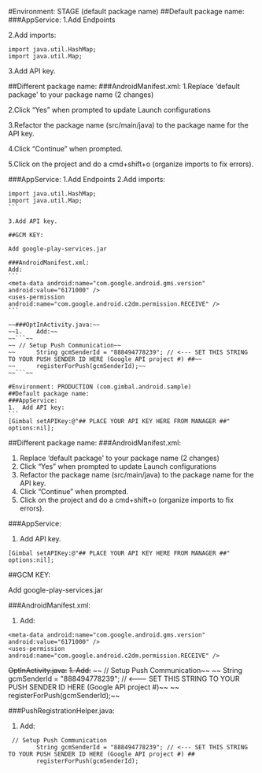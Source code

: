 #Environment: STAGE (default package name)
##Default package name:
###AppService:
1.Add Endpoints

2.Add imports:

```
import java.util.HashMap;
import java.util.Map;
```

3.Add API key.

##Different package name:
###AndroidManifest.xml:
1.Replace ‘default package' to your package name (2 changes)

2.Click “Yes” when prompted to update Launch configurations

3.Refactor the package name (src/main/java) to the package name for the API key.

4.Click “Continue” when prompted.

5.Click on the project and do a cmd+shift+o (organize imports to fix errors).

###AppService:
1.Add Endpoints
2.Add imports:
````
import java.util.HashMap;
import java.util.Map;
```

3.Add API key.

##GCM KEY:

Add google-play-services.jar

###AndroidManifest.xml:
Add: 
```
<meta-data android:name="com.google.android.gms.version" android:value="6171000" />
<uses-permission android:name="com.google.android.c2dm.permission.RECEIVE" />
```

~~###OptInActivity.java:~~
~~1.	Add:~~
~~```~~
~~ // Setup Push Communication~~
~~    	String gcmSenderId = "888494778239"; // <--- SET THIS STRING TO YOUR PUSH SENDER ID HERE (Google API project #) ##~~
~~    	registerForPush(gcmSenderId);~~
~~```~~

#Environment: PRODUCTION (com.gimbal.android.sample)
##Default package name:
###AppService:
1.	Add API key:
```
[Gimbal setAPIKey:@"## PLACE YOUR API KEY HERE FROM MANAGER ##" options:nil];
````

##Different package name:
###AndroidManifest.xml:
1.	Replace ‘default package' to your package name (2 changes)
2.	Click “Yes” when prompted to update Launch configurations
3.	Refactor the package name (src/main/java) to the package name for the API key.
4.	Click “Continue” when prompted.
5.	Click on the project and do a cmd+shift+o (organize imports to fix errors).

###AppService:
1.	Add API key.
```
[Gimbal setAPIKey:@"## PLACE YOUR API KEY HERE FROM MANAGER ##" options:nil];
```
##GCM KEY:

Add google-play-services.jar

###AndroidManifest.xml:
1.	Add: 
```
<meta-data android:name="com.google.android.gms.version" android:value="6171000" />
<uses-permission android:name="com.google.android.c2dm.permission.RECEIVE" />
```

~~OptInActivity.java:~~
~~1.	Add:~~
~~ // Setup Push Communication~~
~~    	String gcmSenderId = "888494778239"; // <--- SET THIS STRING TO YOUR PUSH SENDER ID HERE (Google API project #)~~
~~    	registerForPush(gcmSenderId);~~

###PushRegistrationHelper.java:
1.	Add: 
```
 // Setup Push Communication
    	String gcmSenderId = "888494778239"; // <--- SET THIS STRING TO YOUR PUSH SENDER ID HERE (Google API project #) ##
    	registerForPush(gcmSenderId);
```
